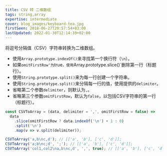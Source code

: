 ```yaml
---
title: CSV 转 二维数组
tags: string,array
expertise: intermediate
cover: blog_images/keyboard-tea.jpg
firstSeen: 2018-06-27T20:57:54+03:00
lastUpdated: 2022-01-30T12:14:39+02:00
---
```


将逗号分隔值（CSV）字符串转换为二维数组。

- 使用`Array.prototype.indexOf()`来寻找第一个换行符（`\n`）。
- 如果`omitFirstRow'为`true`，使用`Array.prototype.slice()`删除第一行（标题行）。
- 使用`String.prototype.split()`来为每一行创建一个字符串。
- 使用`String.prototype.split()`来分隔每一行的值，使用提供的`delimiter`。
- 省略第二个参数`delimiter`，则默认为`,`。
- 省略第三个参数`omitFirstRow`，默认为`false`，以包括CSV字符串的第一行（标题行）。

```js
const CSVToArray = (data, delimiter = ',', omitFirstRow = false) =>
  data
    .slice(omitFirstRow ? data.indexOf('\n') + 1 : 0)
    .split('\n')
    .map(v => v.split(delimiter));
```

```js
CSVToArray('a,b\nc,d'); // [['a', 'b'], ['c', 'd']];
CSVToArray('a;b\nc;d', ';'); // [['a', 'b'], ['c', 'd']];
CSVToArray('col1,col2\na,b\nc,d', ',', true); // [['a', 'b'], ['c', 'd']];
```
